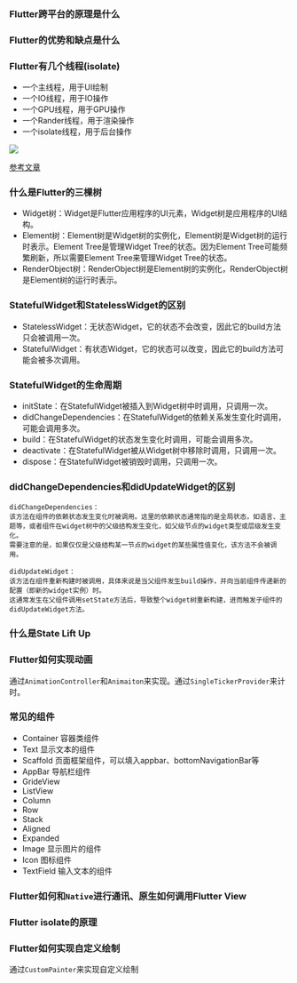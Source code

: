 ### Flutter跨平台的原理是什么

### Flutter的优势和缺点是什么

### Flutter有几个线程(isolate)
* 一个主线程，用于UI绘制
* 一个IO线程，用于IO操作
* 一个GPU线程，用于GPU操作
* 一个Rander线程，用于渲染操作
* 一个isolate线程，用于后台操作

<img src='https://pic2.zhimg.com/80/v2-7a4c1918aa2cad3b7a23e0803cbbd26b_720w.webp'>

[参考文章](https://zhuanlan.zhihu.com/p/438614916)

### 什么是Flutter的三棵树
* Widget树：Widget是Flutter应用程序的UI元素，Widget树是应用程序的UI结构。
* Element树：Element树是Widget树的实例化，Element树是Widget树的运行时表示。Element Tree是管理Widget Tree的状态。因为Element Tree可能频繁刷新，所以需要Element Tree来管理Widget Tree的状态。
* RenderObject树：RenderObject树是Element树的实例化，RenderObject树是Element树的运行时表示。

### StatefulWidget和StatelessWidget的区别
* StatelessWidget：无状态Widget，它的状态不会改变，因此它的build方法只会被调用一次。
* StatefulWidget：有状态Widget，它的状态可以改变，因此它的build方法可能会被多次调用。

### StatefulWidget的生命周期
* initState：在StatefulWidget被插入到Widget树中时调用，只调用一次。
* didChangeDependencies：在StatefulWidget的依赖关系发生变化时调用，可能会调用多次。
* build：在StatefulWidget的状态发生变化时调用，可能会调用多次。
* deactivate：在StatefulWidget被从Widget树中移除时调用，只调用一次。
* dispose：在StatefulWidget被销毁时调用，只调用一次。

### didChangeDependencies和didUpdateWidget的区别
    didChangeDependencies：
    该方法在组件的依赖状态发生变化时被调用。这里的依赖状态通常指的是全局状态，如语言、主题等，或者组件在widget树中的父级结构发生变化，如父级节点的widget类型或层级发生变化。
    需要注意的是，如果仅仅是父级结构某一节点的widget的某些属性值变化，该方法不会被调用。

    didUpdateWidget：
    该方法在组件重新构建时被调用，具体来说是当父组件发生build操作，并向当前组件传递新的配置（即新的widget实例）时。
    这通常发生在父组件调用setState方法后，导致整个widget树重新构建，进而触发子组件的didUpdateWidget方法。

### 什么是State Lift Up

### Flutter如何实现动画

通过`AnimationController`和`Animaiton`来实现。通过`SingleTickerProvider`来计时。

### 常见的组件
* Container 容器类组件
* Text 显示文本的组件
* Scaffold 页面框架组件，可以填入appbar、bottomNavigationBar等
* AppBar 导航栏组件
* GrideView
* ListView
* Column
* Row
* Stack
* Aligned
* Expanded
* Image     显示图片的组件
* Icon      图标组件
* TextField 输入文本的组件

### Flutter如何和`Native`进行通讯、原生如何调用Flutter View

### Flutter isolate的原理


### Flutter如何实现自定义绘制
通过`CustomPainter`来实现自定义绘制

